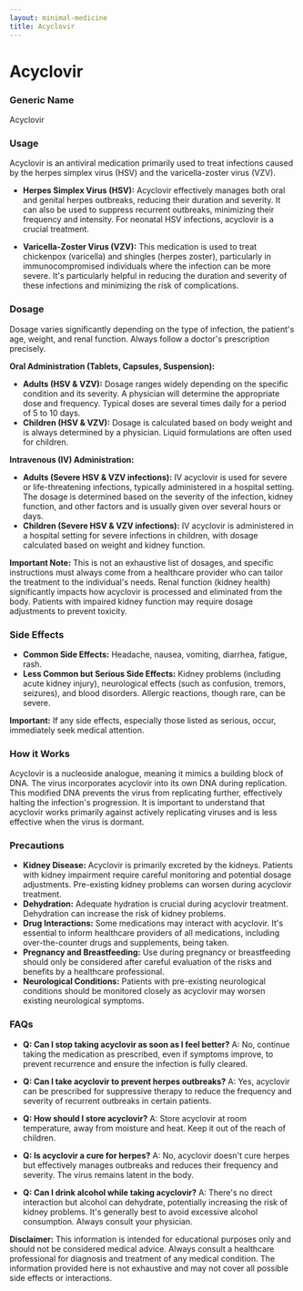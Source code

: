 ```yaml
---
layout: minimal-medicine
title: Acyclovir
---
```


# Acyclovir
### Generic Name
Acyclovir

### Usage
Acyclovir is an antiviral medication primarily used to treat infections caused by the herpes simplex virus (HSV) and the varicella-zoster virus (VZV).  

* **Herpes Simplex Virus (HSV):** Acyclovir effectively manages both oral and genital herpes outbreaks, reducing their duration and severity.  It can also be used to suppress recurrent outbreaks, minimizing their frequency and intensity.  For neonatal HSV infections, acyclovir is a crucial treatment.

* **Varicella-Zoster Virus (VZV):** This medication is used to treat chickenpox (varicella) and shingles (herpes zoster), particularly in immunocompromised individuals where the infection can be more severe.  It's particularly helpful in reducing the duration and severity of these infections and minimizing the risk of complications.


### Dosage

Dosage varies significantly depending on the type of infection, the patient's age, weight, and renal function.  Always follow a doctor's prescription precisely.

**Oral Administration (Tablets, Capsules, Suspension):**

* **Adults (HSV & VZV):**  Dosage ranges widely depending on the specific condition and its severity.  A physician will determine the appropriate dose and frequency.  Typical doses are several times daily for a period of 5 to 10 days.
* **Children (HSV & VZV):** Dosage is calculated based on body weight and is always determined by a physician. Liquid formulations are often used for children.

**Intravenous (IV) Administration:**

* **Adults (Severe HSV & VZV infections):** IV acyclovir is used for severe or life-threatening infections, typically administered in a hospital setting. The dosage is determined based on the severity of the infection, kidney function, and other factors and is usually given over several hours or days.
* **Children (Severe HSV & VZV infections):** IV acyclovir is administered in a hospital setting for severe infections in children, with dosage calculated based on weight and kidney function.

**Important Note:**  This is not an exhaustive list of dosages, and specific instructions must always come from a healthcare provider who can tailor the treatment to the individual's needs.  Renal function (kidney health) significantly impacts how acyclovir is processed and eliminated from the body. Patients with impaired kidney function may require dosage adjustments to prevent toxicity.

### Side Effects

* **Common Side Effects:** Headache, nausea, vomiting, diarrhea, fatigue, rash.
* **Less Common but Serious Side Effects:**  Kidney problems (including acute kidney injury), neurological effects (such as confusion, tremors, seizures), and blood disorders.  Allergic reactions, though rare, can be severe.

**Important:** If any side effects, especially those listed as serious, occur, immediately seek medical attention.

### How it Works

Acyclovir is a nucleoside analogue, meaning it mimics a building block of DNA.  The virus incorporates acyclovir into its own DNA during replication. This modified DNA prevents the virus from replicating further, effectively halting the infection's progression.  It is important to understand that acyclovir works primarily against actively replicating viruses and is less effective when the virus is dormant.

### Precautions

* **Kidney Disease:** Acyclovir is primarily excreted by the kidneys.  Patients with kidney impairment require careful monitoring and potential dosage adjustments.  Pre-existing kidney problems can worsen during acyclovir treatment.
* **Dehydration:** Adequate hydration is crucial during acyclovir treatment. Dehydration can increase the risk of kidney problems.
* **Drug Interactions:** Some medications may interact with acyclovir.  It's essential to inform healthcare providers of all medications, including over-the-counter drugs and supplements, being taken.
* **Pregnancy and Breastfeeding:**  Use during pregnancy or breastfeeding should only be considered after careful evaluation of the risks and benefits by a healthcare professional.
* **Neurological Conditions:**  Patients with pre-existing neurological conditions should be monitored closely as acyclovir may worsen existing neurological symptoms.


### FAQs

* **Q: Can I stop taking acyclovir as soon as I feel better?**  A: No, continue taking the medication as prescribed, even if symptoms improve, to prevent recurrence and ensure the infection is fully cleared.

* **Q: Can I take acyclovir to prevent herpes outbreaks?** A: Yes, acyclovir can be prescribed for suppressive therapy to reduce the frequency and severity of recurrent outbreaks in certain patients.

* **Q: How should I store acyclovir?** A: Store acyclovir at room temperature, away from moisture and heat. Keep it out of the reach of children.

* **Q: Is acyclovir a cure for herpes?**  A: No, acyclovir doesn't cure herpes but effectively manages outbreaks and reduces their frequency and severity.  The virus remains latent in the body.

* **Q: Can I drink alcohol while taking acyclovir?** A:  There's no direct interaction but alcohol can dehydrate, potentially increasing the risk of kidney problems.  It's generally best to avoid excessive alcohol consumption.  Always consult your physician.

**Disclaimer:** This information is intended for educational purposes only and should not be considered medical advice.  Always consult a healthcare professional for diagnosis and treatment of any medical condition.  The information provided here is not exhaustive and may not cover all possible side effects or interactions.
